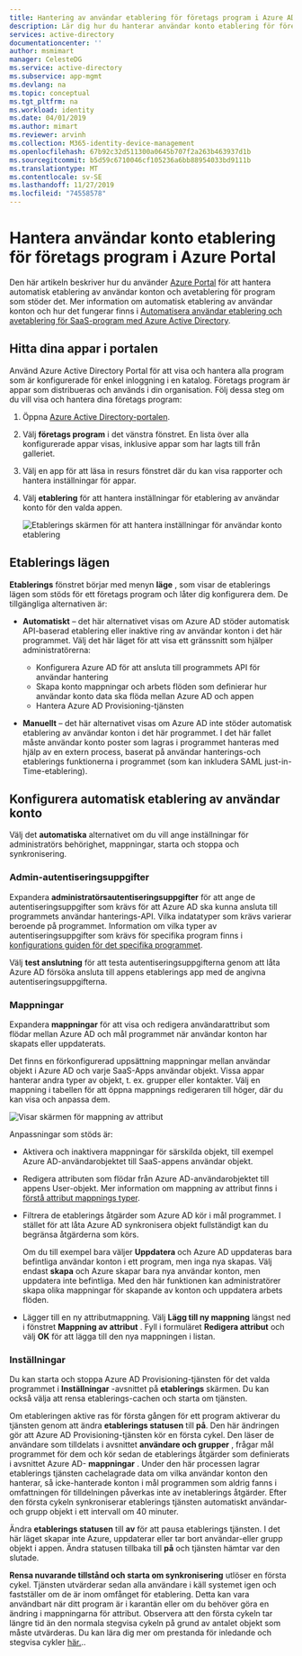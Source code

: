 ```yaml
---
title: Hantering av användar etablering för företags program i Azure AD
description: Lär dig hur du hanterar användar konto etablering för företags program med hjälp av Azure Active Directory
services: active-directory
documentationcenter: ''
author: msmimart
manager: CelesteDG
ms.service: active-directory
ms.subservice: app-mgmt
ms.devlang: na
ms.topic: conceptual
ms.tgt_pltfrm: na
ms.workload: identity
ms.date: 04/01/2019
ms.author: mimart
ms.reviewer: arvinh
ms.collection: M365-identity-device-management
ms.openlocfilehash: 67b92c32d511300a0645b707f2a263b463937d1b
ms.sourcegitcommit: b5d59c6710046cf105236a6bb88954033bd9111b
ms.translationtype: MT
ms.contentlocale: sv-SE
ms.lasthandoff: 11/27/2019
ms.locfileid: "74558578"
---
```

# <a name="managing-user-account-provisioning-for-enterprise-apps-in-the-azure-portal"></a>Hantera användar konto etablering för företags program i Azure Portal

Den här artikeln beskriver hur du använder [Azure Portal](https://portal.azure.com) för att hantera automatisk etablering av användar konton och avetablering för program som stöder det. Mer information om automatisk etablering av användar konton och hur det fungerar finns i [Automatisera användar etablering och avetablering för SaaS-program med Azure Active Directory](user-provisioning.md).

## <a name="finding-your-apps-in-the-portal"></a>Hitta dina appar i portalen

Använd Azure Active Directory Portal för att visa och hantera alla program som är konfigurerade för enkel inloggning i en katalog. Företags program är appar som distribueras och används i din organisation. Följ dessa steg om du vill visa och hantera dina företags program:

1. Öppna [Azure Active Directory-portalen](https://aad.portal.azure.com).
1. Välj **företags program** i det vänstra fönstret. En lista över alla konfigurerade appar visas, inklusive appar som har lagts till från galleriet.
1. Välj en app för att läsa in resurs fönstret där du kan visa rapporter och hantera inställningar för appar.
1. Välj **etablering** för att hantera inställningar för etablering av användar konto för den valda appen.

   ![Etablerings skärmen för att hantera inställningar för användar konto etablering](./media/configure-automatic-user-provisioning-portal/enterprise-apps-provisioning.png)

## <a name="provisioning-modes"></a>Etablerings lägen

**Etablerings** fönstret börjar med menyn **läge** , som visar de etablerings lägen som stöds för ett företags program och låter dig konfigurera dem. De tillgängliga alternativen är:

* **Automatiskt** – det här alternativet visas om Azure AD stöder automatisk API-baserad etablering eller inaktive ring av användar konton i det här programmet. Välj det här läget för att visa ett gränssnitt som hjälper administratörerna:

  * Konfigurera Azure AD för att ansluta till programmets API för användar hantering
  * Skapa konto mappningar och arbets flöden som definierar hur användar konto data ska flöda mellan Azure AD och appen
  * Hantera Azure AD Provisioning-tjänsten

* **Manuellt** – det här alternativet visas om Azure AD inte stöder automatisk etablering av användar konton i det här programmet. I det här fallet måste användar konto poster som lagras i programmet hanteras med hjälp av en extern process, baserat på användar hanterings-och etablerings funktionerna i programmet (som kan inkludera SAML just-in-Time-etablering).

## <a name="configuring-automatic-user-account-provisioning"></a>Konfigurera automatisk etablering av användar konto

Välj det **automatiska** alternativet om du vill ange inställningar för administratörs behörighet, mappningar, starta och stoppa och synkronisering.

### <a name="admin-credentials"></a>Admin-autentiseringsuppgifter

Expandera **administratörsautentiseringsuppgifter** för att ange de autentiseringsuppgifter som krävs för att Azure AD ska kunna ansluta till programmets användar hanterings-API. Vilka indatatyper som krävs varierar beroende på programmet. Information om vilka typer av autentiseringsuppgifter som krävs för specifika program finns i [konfigurations guiden för det specifika programmet](user-provisioning.md).

Välj **test anslutning** för att testa autentiseringsuppgifterna genom att låta Azure AD försöka ansluta till appens etablerings app med de angivna autentiseringsuppgifterna.

### <a name="mappings"></a>Mappningar

Expandera **mappningar** för att visa och redigera användarattribut som flödar mellan Azure AD och mål programmet när användar konton har skapats eller uppdaterats.

Det finns en förkonfigurerad uppsättning mappningar mellan användar objekt i Azure AD och varje SaaS-Apps användar objekt. Vissa appar hanterar andra typer av objekt, t. ex. grupper eller kontakter. Välj en mappning i tabellen för att öppna mappnings redigeraren till höger, där du kan visa och anpassa dem.

![Visar skärmen för mappning av attribut](./media/configure-automatic-user-provisioning-portal/enterprise-apps-provisioning-mapping.png)

Anpassningar som stöds är:

* Aktivera och inaktivera mappningar för särskilda objekt, till exempel Azure AD-användarobjektet till SaaS-appens användar objekt.
* Redigera attributen som flödar från Azure AD-användarobjektet till appens User-objekt. Mer information om mappning av attribut finns i [förstå attribut mappnings typer](customize-application-attributes.md#understanding-attribute-mapping-types).
* Filtrera de etablerings åtgärder som Azure AD kör i mål programmet. I stället för att låta Azure AD synkronisera objekt fullständigt kan du begränsa åtgärderna som körs.

  Om du till exempel bara väljer **Uppdatera** och Azure AD uppdateras bara befintliga användar konton i ett program, men inga nya skapas. Välj endast **skapa** och Azure skapar bara nya användar konton, men uppdatera inte befintliga. Med den här funktionen kan administratörer skapa olika mappningar för skapande av konton och uppdatera arbets flöden.

* Lägger till en ny attributmappning. Välj **Lägg till ny mappning** längst ned i fönstret **Mappning av attribut** . Fyll i formuläret **Redigera attribut** och välj **OK** för att lägga till den nya mappningen i listan.

### <a name="settings"></a>Inställningar

Du kan starta och stoppa Azure AD Provisioning-tjänsten för det valda programmet i **Inställningar** -avsnittet på **etablerings** skärmen. Du kan också välja att rensa etablerings-cachen och starta om tjänsten.

Om etableringen aktive ras för första gången för ett program aktiverar du tjänsten genom att ändra **etablerings statusen** till **på**. Den här ändringen gör att Azure AD Provisioning-tjänsten kör en första cykel. Den läser de användare som tilldelats i avsnittet **användare och grupper** , frågar mål programmet för dem och kör sedan de etablerings åtgärder som definierats i avsnittet Azure AD- **mappningar** . Under den här processen lagrar etablerings tjänsten cachelagrade data om vilka användar konton den hanterar, så icke-hanterade konton i mål programmen som aldrig fanns i omfattningen för tilldelningen påverkas inte av inetablerings åtgärder. Efter den första cykeln synkroniserar etablerings tjänsten automatiskt användar-och grupp objekt i ett intervall om 40 minuter.

Ändra **etablerings statusen** till **av** för att pausa etablerings tjänsten. I det här läget skapar inte Azure, uppdaterar eller tar bort användar-eller grupp objekt i appen. Ändra statusen tillbaka till **på** och tjänsten hämtar var den slutade.

**Rensa nuvarande tillstånd och starta om synkronisering** utlöser en första cykel. Tjänsten utvärderar sedan alla användare i käll systemet igen och fastställer om de är inom omfånget för etablering. Detta kan vara användbart när ditt program är i karantän eller om du behöver göra en ändring i mappningarna för attribut. Observera att den första cykeln tar längre tid än den normala stegvisa cykeln på grund av antalet objekt som måste utvärderas. Du kan lära dig mer om prestanda för inledande och stegvisa cykler [här.](https://docs.microsoft.com/azure/active-directory/manage-apps/application-provisioning-when-will-provisioning-finish-specific-user).. 
